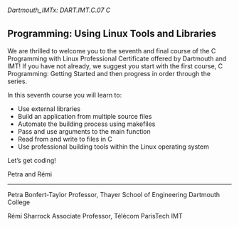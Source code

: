 ###### Dartmouth_IMTx: DART.IMT.C.07 C 

## Programming: Using Linux Tools and Libraries

We are thrilled to welcome you to the seventh and final course of the C Programming with Linux Professional Certificate offered by Dartmouth and IMT! If you have not already, we suggest you start with the first course, C Programming: Getting Started and then progress in order through the series.

In this seventh course you will learn to:

* Use external libraries
* Build an application from multiple source files
* Automate the building process using makefiles
* Pass and use arguments to the main function
* Read from and write to files in C
* Use professional building tools within the Linux operating system

Let’s get coding!

Petra and Rémi
________________

Petra Bonfert-Taylor
Professor, Thayer School of Engineering
Dartmouth College

Rémi Sharrock
Associate Professor, Télécom ParisTech
IMT